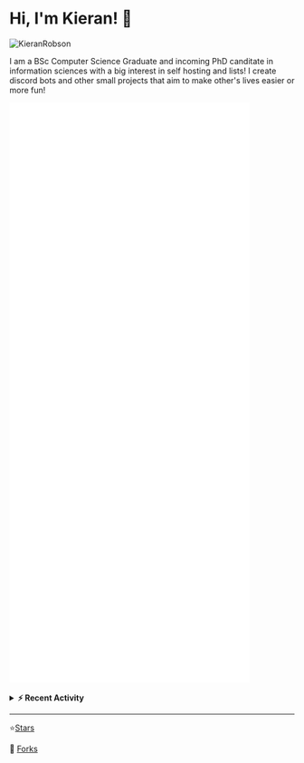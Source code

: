 
# Hi, I'm Kieran! 👋  

<p>
    <img src="https://komarev.com/ghpvc/?username=KieranRobson" alt="KieranRobson"/>       
</p>

I am a BSc Computer Science Graduate and incoming PhD canditate in information sciences with a big interest in self hosting and lists! I create discord bots and other small projects that aim to make other's lives easier or more fun!


<!-- Stats -->
![Metrics](assets/metrics.plugin.activity.svg) 

<!-- Recenet Activity -->
<details>
<summary><b>⚡ Recent Activity</b></summary>

<!--START_SECTION:activity-->
1. 💪 Opened PR [#1](https://github.com/CrimsonTome/hullblogs-feed-bot/pull/1) in [CrimsonTome/hullblogs-feed-bot](https://github.com/CrimsonTome/hullblogs-feed-bot)
2. ❗️ Opened issue [#11](https://github.com/KieranRobson/Clarence-Bot/issues/11) in [KieranRobson/Clarence-Bot](https://github.com/KieranRobson/Clarence-Bot)
3. ❗️ Opened issue [#10](https://github.com/KieranRobson/Clarence-Bot/issues/10) in [KieranRobson/Clarence-Bot](https://github.com/KieranRobson/Clarence-Bot)
4. ❗️ Opened issue [#9](https://github.com/KieranRobson/Clarence-Bot/issues/9) in [KieranRobson/Clarence-Bot](https://github.com/KieranRobson/Clarence-Bot)
5. ❗️ Opened issue [#8](https://github.com/KieranRobson/Clarence-Bot/issues/8) in [KieranRobson/Clarence-Bot](https://github.com/KieranRobson/Clarence-Bot)
6. ❗️ Opened issue [#7](https://github.com/KieranRobson/Clarence-Bot/issues/7) in [KieranRobson/Clarence-Bot](https://github.com/KieranRobson/Clarence-Bot)
7. 🗣 Commented on [#4](https://github.com/hullcss/hullcss-discord-bot/issues/4) in [hullcss/hullcss-discord-bot](https://github.com/hullcss/hullcss-discord-bot)
8. ❗️ Closed issue [#4](https://github.com/hullcss/hullcss-discord-bot/issues/4) in [hullcss/hullcss-discord-bot](https://github.com/hullcss/hullcss-discord-bot)
9. ❗️ Closed issue [#4](https://github.com/KieranRobson/Clarence-Bot/issues/4) in [KieranRobson/Clarence-Bot](https://github.com/KieranRobson/Clarence-Bot)
10. 🗣 Commented on [#4](https://github.com/KieranRobson/Clarence-Bot/issues/4) in [KieranRobson/Clarence-Bot](https://github.com/KieranRobson/Clarence-Bot)
<!--END_SECTION:activity-->

More Activity [Here](pages/RECENT-ACTIVITY.md)
</details>
</p>


-----
⭐[Stars](pages/STARRED-REPOS.md)

🍴 [Forks](https://github.com/forks-by-kieran)
